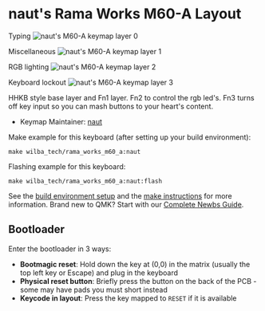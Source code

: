 # naut's Rama Works M60-A Layout

Typing
![naut's M60-A keymap layer 0](https://i.imgur.com/K1qxACo.jpg)

Miscellaneous
![naut's M60-A keymap layer 1](https://i.imgur.com/ZOITKdD.jpg)

RGB lighting
![naut's M60-A keymap layer 2](https://i.imgur.com/LzJfJCr.jpg)

Keyboard lockout
![naut's M60-A keymap layer 3](https://i.imgur.com/Z7XT8BO.jpg)

HHKB style base layer and Fn1 layer. Fn2 to control the rgb led's. Fn3 turns off key input so you can mash buttons to your heart's content.

* Keymap Maintainer: [naut](https://github.com/nautxx)  

Make example for this keyboard (after setting up your build environment):

    make wilba_tech/rama_works_m60_a:naut

Flashing example for this keyboard:

    make wilba_tech/rama_works_m60_a:naut:flash

See the [build environment setup](https://docs.qmk.fm/#/getting_started_build_tools) and the [make instructions](https://docs.qmk.fm/#/getting_started_make_guide) for more information. Brand new to QMK? Start with our [Complete Newbs Guide](https://docs.qmk.fm/#/newbs).

## Bootloader

Enter the bootloader in 3 ways:

* **Bootmagic reset**: Hold down the key at (0,0) in the matrix (usually the top left key or Escape) and plug in the keyboard
* **Physical reset button**: Briefly press the button on the back of the PCB - some may have pads you must short instead
* **Keycode in layout**: Press the key mapped to `RESET` if it is available
